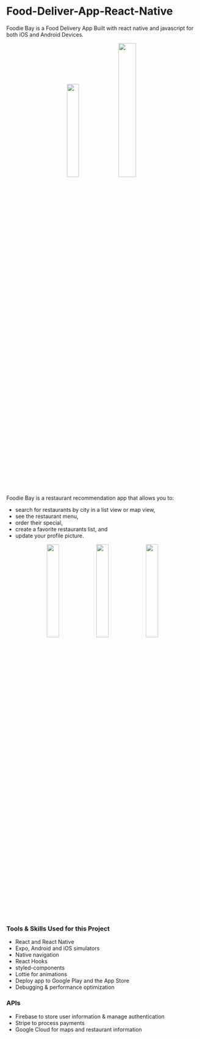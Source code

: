 # Food-Deliver-App-React-Native
Foodie Bay is a Food Delivery App Built with react native and javascript for both iOS and Android Devices.
<p align="center">
 <img src="https://user-images.githubusercontent.com/93969890/156872939-41b7b28f-c383-4c94-87a7-287781e462c7.png" width="25%">
 <img src="https://user-images.githubusercontent.com/93969890/158262739-4d1bbd10-fb68-4d84-876b-4d3ab4fae212.mov" width="30%">
</p>



Foodie Bay is a restaurant recommendation app that allows you to:
* search for restaurants by city in a list view or map view,
* see the restaurant menu,
* order their special,
* create a favorite restaurants list, and
* update your profile picture.

<p align="center">

 <img src="https://user-images.githubusercontent.com/93969890/156872972-406c066e-71e4-4ec4-a425-238685f34dd8.png" width="25%">
  <img src="https://user-images.githubusercontent.com/93969890/156872977-99867f08-25a7-49c5-83f3-15f62442284b.png" width="25%">
   <img src="https://user-images.githubusercontent.com/93969890/156872981-4af20148-bdd1-49dc-b401-8f79c73d1d58.png" width="25%">
</p>

### Tools & Skills Used for this Project
* React and React Native
* Expo, Android and iOS simulators
* Native navigation
* React Hooks
* styled-components
* Lottie for animations
* Deploy app to Google Play and the App Store
* Debugging & performance optimization

### APIs
* Firebase to store user information & manage authentication
* Stripe to process payments
* Google Cloud for maps and restaurant information

